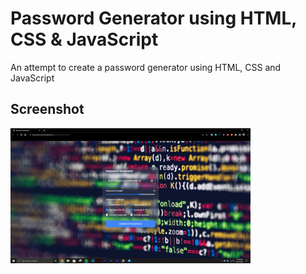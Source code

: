 
# Password Generator using HTML, CSS & JavaScript

An attempt to create a password generator using HTML, CSS and JavaScript
## Screenshot

<img src="https://github.com/therandomuser03/password-generator/blob/main/screenshot.png" width="384" height="216">
